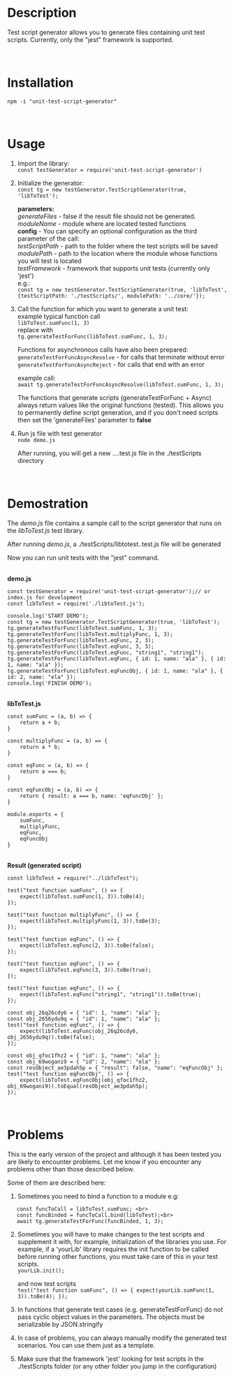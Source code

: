 # Description

Test script generator allows you to generate files containing unit test scripts.
Currently, only the "jest" framework is supported.

# <br>Installation

`npm -i "unit-test-script-generator"`

# <br>Usage

1. Import the library:<br>
   `const testGenerator = require('unit-test-script-generator')`

2. Initialize the generator:<br>
   `const tg = new testGenerator.TestScriptGenerator(true, 'libToTest');`<br>

   **parameters:** <br>
   _generateFiles_ - false if the result file should not be generated.<br>
   _moduleName_ - module where are located tested functions<br>
   **config** - You can specify an optional configuration as the third parameter of the call:<br>
   _testScriptPath_ - path to the folder where the test scripts will be saved<br>
   _modulePath_ - path to the location where the module whose functions you will test is located<br>
   _testFramework_ - framework that supports unit tests (currently only 'jest')<br>
   e.g.:<br> `const tg = new testGenerator.TestScriptGenerator(true, 'libToTest', {testScriptPath: './testScripts/', modulePath: '../core/'});`

3. Call the function for which you want to generate a unit test: <br>
   example typical function call <br>
   `libToTest.sumFunc(1, 3)` <br>
   replace with <br>
   `tg.generateTestForFunc(libToTest.sumFunc, 1, 3);`

   Functions for asynchronous calls have also been prepared:<br>
   `generateTestForFuncAsyncResolve` - for calls that terminate without error<br>
   `generateTestForFuncAsyncReject` - for calls that end with an error

   example call: <br>
   `await tg.generateTestForFuncAsyncResolve(libToTest.sumFunc, 1, 3);`

   The functions that generate scripts (generateTestForFunc + Async) always return values like the original functions (tested). This allows you to permanently define script generation, and if you don't need scripts then set the 'generateFiles' parameter to **false**

4. Run js file with test generator<br>
   `node demo.js`

   After running, you will get a new ....test.js file in the ./testScripts directory

# <br>Demostration

The _demo.js_ file contains a sample call to the script generator that runs on the _libToTest.js_ test library.

After running _demo.js_, a ./testScripts/libtotest.<timestamp>.test.js file will be generated

Now you can run unit tests with the "jest" command.

<br>**demo.js**


```
const testGenerator = require('unit-test-script-generator');// or index.js for development
const libToTest = require('./libtoTest.js');

console.log('START DEMO');
const tg = new testGenerator.TestScriptGenerator(true, 'libToTest');
tg.generateTestForFunc(libToTest.sumFunc, 1, 3);
tg.generateTestForFunc(libToTest.multiplyFunc, 1, 3);
tg.generateTestForFunc(libToTest.eqFunc, 2, 3);
tg.generateTestForFunc(libToTest.eqFunc, 3, 3);
tg.generateTestForFunc(libToTest.eqFunc, "string1", "string1");
tg.generateTestForFunc(libToTest.eqFunc, { id: 1, name: "ala" }, { id: 1, name: "ala" });
tg.generateTestForFunc(libToTest.eqFuncObj, { id: 1, name: "ala" }, { id: 2, name: "ela" });
console.log('FINISH DEMO');
```

<br>**libToTest.js**

```
const sumFunc = (a, b) => {
    return a + b;
}

const multiplyFunc = (a, b) => {
    return a * b;
}

const eqFunc = (a, b) => {
    return a === b;
}

const eqFuncObj = (a, b) => {
    return { result: a === b, name: 'eqFuncObj' };
}

module.exports = {
    sumFunc,
    multiplyFunc,
    eqFunc,
    eqFuncObj
}
```


<br>**Result (generated script)**
```
const libToTest = require("../libToTest");

test("test function sumFunc", () => {
    expect(libToTest.sumFunc(1, 3)).toBe(4);
});

test("test function multiplyFunc", () => {
    expect(libToTest.multiplyFunc(1, 3)).toBe(3);
});

test("test function eqFunc", () => {
    expect(libToTest.eqFunc(2, 3)).toBe(false);
});

test("test function eqFunc", () => {
    expect(libToTest.eqFunc(3, 3)).toBe(true);
});

test("test function eqFunc", () => {
    expect(libToTest.eqFunc("string1", "string1")).toBe(true);
});

const obj_26q26cdy6 = { "id": 1, "name": "ala" };
const obj_2656ydu9q = { "id": 1, "name": "ala" };
test("test function eqFunc", () => {
    expect(libToTest.eqFunc(obj_26q26cdy6, obj_2656ydu9q)).toBe(false);
});

const obj_qfoc1fhz2 = { "id": 1, "name": "ala" };
const obj_69wogani9 = { "id": 2, "name": "ela" };
const resObject_ae3pdah5p = { "result": false, "name": "eqFuncObj" };
test("test function eqFuncObj", () => {
    expect(libToTest.eqFuncObj(obj_qfoc1fhz2, obj_69wogani9)).toEqual(resObject_ae3pdah5p);
});
```



# <br>Problems

This is the early version of the project and although it has been tested you are likely to encounter problems.
Let me know if you encounter any problems other than those described below.

Some of them are described here:

1. Sometimes you need to bind a function to a module e.g:

```
   const funcToCall = libToTest.sumFunc; <br>
   const funcBinded = funcToCall.bind(libToTest);<br>
   await tg.generateTestForFunc(funcBinded, 1, 3);
```

2. Sometimes you will have to make changes to the test scripts and supplement it with, for example, initialization of the libraries you use.
   For example, if a 'yourLib' library requires the init function to be called before running other functions, you must take care of this in your test scripts.<br>
   `yourLib.init();` <br>

   and now test scripts <br>
   `test("test function sumFunc", () => { expect(yourLib.sumFunc(1, 3)).toBe(4); });`

3. In functions that generate test cases (e.g. generateTestForFunc) do not pass cyclic object values in the parameters. The objects must be serializable by JSON.stringify

4. In case of problems, you can always manually modify the generated test scenarios. You can use them just as a template.

5. Make sure that the framework 'jest' looking for test scripts in the ./testScripts folder (or any other folder you jump in the configuration)
